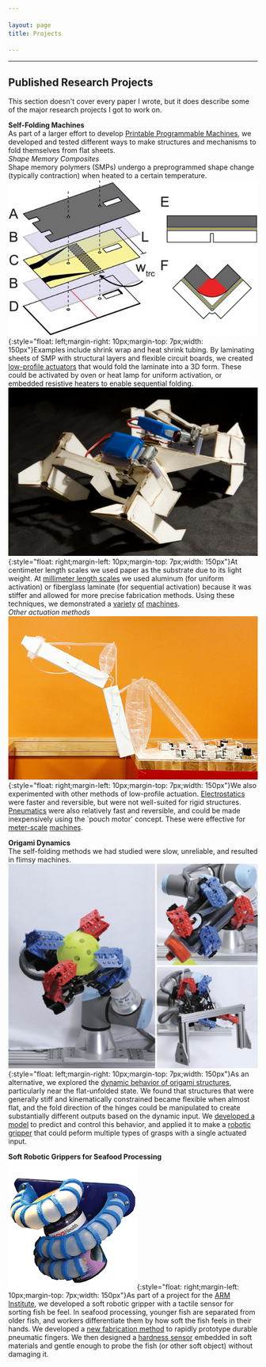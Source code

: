 ```yaml
---

layout: page
title: Projects

---
```


----------------------
## Published Research Projects  
This section doesn't cover every paper I wrote, but it does describe some of the major research projects I got to work on.  

**Self-Folding Machines**  
As part of a larger effort to develop [Printable Programmable Machines](https://ppm.csail.mit.edu/), we developed and tested different ways to make structures and mechanisms to fold themselves from flat sheets.  
*Shape Memory Composites*  
Shape memory polymers (SMPs) undergo a preprogrammed shape change (typically contraction) when heated to a certain temperature. ![self-folding](/images/SM-2013-1.jpg){:style="float: left;margin-right: 10px;margin-top: 7px;width: 150px"}Examples include shrink wrap and heat shrink tubing. By laminating sheets of SMP with structural layers and flexible circuit boards, we created [low-profile actuators](/publications/SM-2013) that would fold the laminate into a 3D form. These could be activated by oven or heat lamp for uniform activation, or embedded resistive heaters to enable sequential folding. ![self-folding](/images/science-2014.jpg){:style="float: right;margin-left: 10px;margin-top: 7px;width: 150px"}At centimeter length scales we used paper as the substrate due to its light weight. At [millimeter length scales](/publications/JMM-2015) we used aluminum (for uniform activation) or fiberglass laminate (for sequential activation) because it was stiffer and allowed for more precise fabrication methods. Using these techniques, we demonstrated a [variety](/publications/science-2014) [of](/publications/ICRA-2014a) [machines](/publications/IROS-2016).  
*Other actuation methods*  
![self-folding](/images/IROS-2017.jpg){:style="float: right;margin-left: 10px;margin-top: 7px;width: 150px"}We also experimented with other methods of low-profile actuation. [Electrostatics](/publications/SMS-2019) were faster and reversible, but were not well-suited for rigid structures. [Pneumatics](/publications/ICRA-2015) were also relatively fast and reversible, and could be made inexpensively using the `pouch motor' concept. These were effective for [meter-scale](/publications/IROS-2017) [machines](/publications/RAL-2019).

**Origami Dynamics**  
The self-folding methods we had studied were slow, unreliable, and resulted in flimsy machines. ![self-folding](/images/TRO-2021.jpg){:style="float: left;margin-right: 10px;margin-top: 7px;width: 150px"}As an alternative, we explored the [dynamic behavior of origami structures](/publications/RAL-2018), particularly near the flat-unfolded state. We found that structures that were generally stiff and kinematically constrained became flexible when almost flat, and the fold direction of the hinges could be manipulated to create substantially different outputs based on the dynamic input. We [developed a model](/publications/PRL-2018) to predict and control this behavior, and applied it to make a [robotic gripper](/publications/TRO-2021) that could peform multiple types of grasps with a single actuated input.


**Soft Robotic Grippers for Seafood Processing**  
![self-folding](/images/paper-imgs/IDETC-2019a.png){:style="float: right;margin-left: 10px;margin-top: 7px;width: 150px"}As part of a project for the [ARM Institute](https://arminstitute.org/), we developed a soft robotic gripper with a tactile sensor for sorting fish be feel. In seafood processing, younger fish are separated from older fish, and workers differentiate them by how soft the fish feels in their hands. We developed a [new fabrication method](/publications/IDETC-2019a) to rapidly prototype durable pneumatic fingers. We then designed a [hardness sensor](/publications/RS-2021) embedded in soft materials and gentle enough to probe the fish (or other soft object) without damaging it.